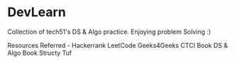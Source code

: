 # DevLearn

Collection of tech51's DS & Algo practice. Enjoying problem Solving :)

Resources Referred - 
Hackerrank
LeetCode
Geeks4Geeks
CTCI Book
DS & Algo Book
Structy
Tuf
